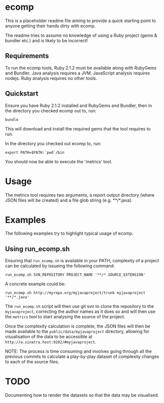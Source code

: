 ecomp
=====

This is a placeholder readme file aiming to provide a quick starting point to anyone getting their hands dirty with ecomp.

The readme tries to assume no knowledge of using a Ruby project (gems & bundler etc.) and is likely to be incorrect!

Requirements
------------
To run the ecomp tools, Ruby 2.1.2 must be available along with RubyGems and Bundler. 
Java analysis requires a JVM.
JavaScript analysis requires nodejs.
Ruby analysis requires no other tools. 

Quickstart
----------
Ensure you have Ruby 2.1.2 installed and RubyGems and Bundler, then in the directory you checked ecomp out to, run:

```
bundle
```

This will download and install the required gems that the tool requires to run.

In the directory you checked out ecomp to, run:

```
export PATH=$PATH:`pwd`/bin
```

You should now be able to execute the 'metrics' tool. 

Usage
=====
The metrics tool requires two arguments, a report output directory (where JSON files will be created) and a file glob string (e.g. **/*.java). 

Examples
========
The following examples try to highlight typical usage of ecomp.

Using run_ecomp.sh
------------------

Ensuring that `run_ecomp.sh` is available in your PATH, complexity of a project can be calculated by issueing the following command:

```
run_ecomp.sh SVN_REPOSITORY PROJECT_NAME '**/*.SOURCE_EXTENSION'
```
A concrete example could be:

```
run_ecomp.sh http://myrepo.org/myjavaproject/trunk myjavaproject '**/*.java'
```

The `run_ecomp.sh` script will then use git svn to clone the repository to the `myjavaproject`, correcting the author names as it does so and will then use the `metrics` tool to start analysing the source of the project.

Once the complexity calculation is complete, the JSON files will then be made available to the `public/data/myjavaproject` directory, allowing for visualisation of the data to be accessible at `http://a.sinatra.host:9292/#myjavaproject`.

NOTE: The process is time consuming and involves going through all the previous commits to calculate a play-by-play dataset of complexity changes to each of the source files.

TODO
====
Documenting how to render the datasets so that the data may be visualised. 
